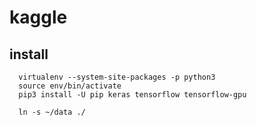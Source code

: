 # kaggle

## install
```  
  virtualenv --system-site-packages -p python3
  source env/bin/activate
  pip3 install -U pip keras tensorflow tensorflow-gpu

  ln -s ~/data ./ 
```
